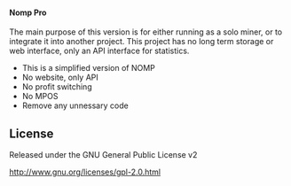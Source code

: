 #### Nomp Pro

The main purpose of this version is for either running as a solo miner, or to integrate it into another project.  This project has no long term storage or web interface, only an API interface for statistics.

- This is a simplified version of NOMP 
- No website, only API
- No profit switching
- No MPOS
- Remove any unnessary code


License
-------
Released under the GNU General Public License v2

http://www.gnu.org/licenses/gpl-2.0.html
